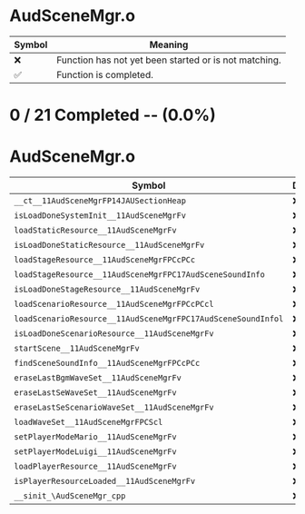 # AudSceneMgr.o
| Symbol | Meaning 
| ------------- | ------------- 
| :x: | Function has not yet been started or is not matching. 
| :white_check_mark: | Function is completed. 


# 0 / 21 Completed -- (0.0%)
# AudSceneMgr.o
| Symbol | Decompiled? |
| ------------- | ------------- |
| `__ct__11AudSceneMgrFP14JAUSectionHeap` | :x: |
| `isLoadDoneSystemInit__11AudSceneMgrFv` | :x: |
| `loadStaticResource__11AudSceneMgrFv` | :x: |
| `isLoadDoneStaticResource__11AudSceneMgrFv` | :x: |
| `loadStageResource__11AudSceneMgrFPCcPCc` | :x: |
| `loadStageResource__11AudSceneMgrFPC17AudSceneSoundInfo` | :x: |
| `isLoadDoneStageResource__11AudSceneMgrFv` | :x: |
| `loadScenarioResource__11AudSceneMgrFPCcPCcl` | :x: |
| `loadScenarioResource__11AudSceneMgrFPC17AudSceneSoundInfol` | :x: |
| `isLoadDoneScenarioResource__11AudSceneMgrFv` | :x: |
| `startScene__11AudSceneMgrFv` | :x: |
| `findSceneSoundInfo__11AudSceneMgrFPCcPCc` | :x: |
| `eraseLastBgmWaveSet__11AudSceneMgrFv` | :x: |
| `eraseLastSeWaveSet__11AudSceneMgrFv` | :x: |
| `eraseLastSeScenarioWaveSet__11AudSceneMgrFv` | :x: |
| `loadWaveSet__11AudSceneMgrFPCScl` | :x: |
| `setPlayerModeMario__11AudSceneMgrFv` | :x: |
| `setPlayerModeLuigi__11AudSceneMgrFv` | :x: |
| `loadPlayerResource__11AudSceneMgrFv` | :x: |
| `isPlayerResourceLoaded__11AudSceneMgrFv` | :x: |
| `__sinit_\AudSceneMgr_cpp` | :x: |
